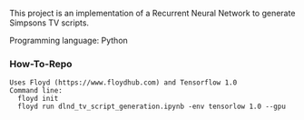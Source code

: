 This project is an implementation of a Recurrent Neural Network to generate Simpsons TV scripts. 
  
Programming language: Python 

### How-To-Repo

    Uses Floyd (https://www.floydhub.com) and Tensorflow 1.0 
    Command line:
      floyd init
      floyd run dlnd_tv_script_generation.ipynb -env tensorlow 1.0 --gpu
